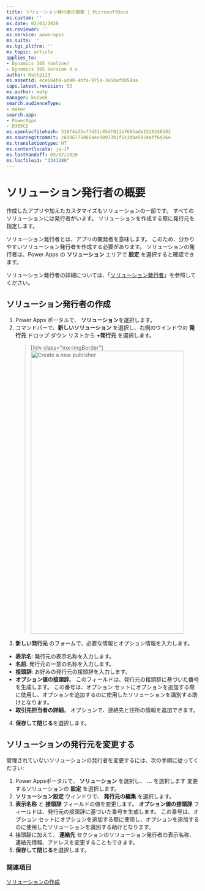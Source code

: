 ```yaml
---
title: ソリューション発行者の概要 | MicrosoftDocs
ms.custom: ''
ms.date: 02/03/2020
ms.reviewer: ''
ms.service: powerapps
ms.suite: ''
ms.tgt_pltfrm: ''
ms.topic: article
applies_to:
- Dynamics 365 (online)
- Dynamics 365 Version 9.x
author: Mattp123
ms.assetid: ece684h8-ad40-4bfa-975a-3e5bafb854aa
caps.latest.revision: 55
ms.author: matp
manager: kvivek
search.audienceType:
- maker
search.app:
- PowerApps
- D365CE
ms.openlocfilehash: 516f4a35cf7d31c45df011b7685ade1526246582
ms.sourcegitcommit: c6906775005aec98973b1f5c3dbe5924aff6d26e
ms.translationtype: HT
ms.contentlocale: ja-JP
ms.lasthandoff: 05/07/2020
ms.locfileid: "3341280"
---
```

# <a name="solution-publisher-overview"></a>ソリューション発行者の概要

作成したアプリや加えたカスタマイズもソリューションの一部です。 すべてのソリューションには発行者がいます。 ソリューションを作成する際に発行元を指定します。 

ソリューション発行者とは、アプリの開発者を意味します。 このため、分かりやすいソリューション発行者を作成する必要があります。 ソリューションの発行者は、Power Apps の **ソリューション** エリアで **設定** を選択すると確認できます。

ソリューション発行者の詳細については、「[ソリューション発行者](/power-platform/alm/solution-concepts-alm#solution-publisher)」を参照してください。

## <a name="create-a-solution-publisher"></a>ソリューション発行者の作成
1.  Power Apps ポータルで、 **ソリューション**を選択します。 
2.  コマンドバーで、**新しいソリューション** を選択し、右側のウインドウの **発行元** ドロップ ダウン リストから **+発行元** を選択します。 
    > [!div class="mx-imgBorder"] 
    > <img src="media/create-new-pubisher.png" alt="Create a new publisher" height="738" width="400">
3.  **新しい発行元** のフォームで、必要な情報とオプション情報を入力します。 
   - **表示名**: 発行元の表示名称を入力します。 
   - **名前**. 発行元の一意の名称を入力します。 
   - **接頭辞**:  お好みの発行元の接頭辞を入力します。 
   -    **オプション値の接頭辞**。 このフィールドは、発行元の接頭辞に基づいた番号を生成します。 この番号は、オプション セットにオプションを追加する際に使用し、オプションを追加するのに使用したソリューションを識別する助けとなります。 
   - **取引先担当者の詳細**。 オプションで、連絡先と住所の情報を追加できます。
4. **保存して閉じる**を選択します。

## <a name="change-a-solution-publisher"></a>ソリューションの発行元を変更する
管理されていないソリューションの発行者を変更するには、次の手順に従ってください:
1.  Power Appsポータルで、 **ソリューション** を選択し、 **…** を選択します 変更するソリューションの **設定** を選択します。 
2.  **ソリューション設定** ウィンドウで、 **発行元の編集** を選択します。 
3.  **表示名称** と **接頭辞** フィールドの値を変更します。 **オプション値の接頭辞** フィールドは、発行元の接頭辞に基づいた番号を生成します。 この番号は、オプション セットにオプションを追加する際に使用し、オプションを追加するのに使用したソリューションを識別する助けとなります。 
4.  接頭辞に加えて、 **連絡先** セクションのソリューション発行者の表示名称、連絡先情報、アドレスを変更することもできます。 
5.  **保存して閉じる**を選択します。

### <a name="see-also"></a>関連項目
[ソリューションの作成](create-solution.md)